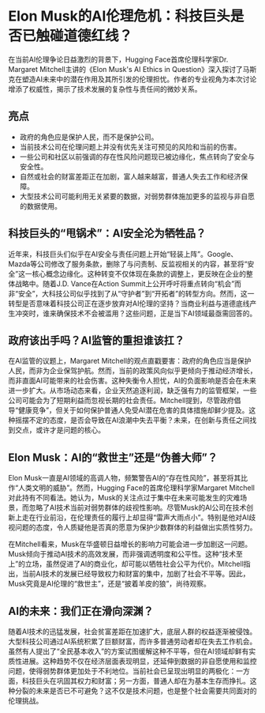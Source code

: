 # Elon Musk的AI伦理危机：科技巨头是否已触碰道德红线？

在当前AI伦理争论日益激烈的背景下，Hugging Face首席伦理科学家Dr. Margaret Mitchell主讲的《Elon Musk's AI Ethics in Question》深入探讨了马斯克在塑造AI未来中的潜在作用及其所引发的伦理担忧。作者的专业视角为本次讨论增添了权威性，揭示了技术发展的复杂性与责任间的微妙关系。

## 亮点
- 政府的角色应是保护人民，而不是保护公司。
- 当前技术公司在伦理问题上并没有优先关注可预见的风险和当前的伤害。
- 一些公司和社区以前强调的存在性风险问题现已被边缘化，焦点转向了安全与安全性。
- 自然或社会的财富差距正在加剧，富人越来越富，普通人失去工作和经济保障。
- 大型技术公司可能利用无关紧要的数据，对弱势群体施加更多的监视与非自愿的数据使用。

## 科技巨头的“甩锅术”：AI安全沦为牺牲品？
近年来，科技巨头们似乎在AI安全与责任问题上开始“轻装上阵”。Google、Mazda等公司修改了服务条款，删除了与问责制、反监视相关的内容，甚至将“安全”这一核心概念边缘化。这种转变不仅体现在条款的调整上，更反映在企业的整体战略中。随着J.D. Vance在Action Summit上公开呼吁将重点转向“机会”而非“安全”，大科技公司似乎找到了从“守护者”到“开拓者”的转型方向。然而，这一转型是否意味着科技公司正在逐步放弃对AI伦理的坚持？当商业利益与道德底线产生冲突时，谁来确保技术不会被滥用？这些问题，正是当下AI领域最亟需回答的。

## 政府该出手吗？AI监管的重担谁该扛？
在AI监管的议题上，Margaret Mitchell的观点直戳要害：政府的角色应当是保护人民，而非为企业保驾护航。然而，当前的政策风向似乎更倾向于推动经济增长，而非直面AI可能带来的社会伤害。这种失衡令人担忧，AI的负面影响是否会在未来进一步扩大。从市场动态来看，企业天然追逐利润，缺乏强有力的监管框架，一些公司可能会为了短期利益而忽视长期的社会责任。Mitchell提到，尽管政府倡导“健康竞争”，但关于如何保护普通人免受AI潜在危害的具体措施却鲜少提及。这种摇摆不定的态度，是否会导致在AI浪潮中失去平衡？未来，在创新与责任之间找到交点，或许才是问题的核心。

## Elon Musk：AI的“救世主”还是“伪善大师”？
Elon Musk一直是AI领域的高调人物，频繁警告AI的“存在性风险”，甚至将其比作“人类文明的威胁”。然而，Hugging Face的首席伦理科学家Margaret Mitchell对此持有不同看法。她认为，Musk的关注点过于集中在未来可能发生的灾难场景，而忽略了AI技术当前对弱势群体的歧视性影响。尽管Musk的AI公司在技术创新上走在行业前沿，在伦理责任的履行上却显得“雷声大雨点小”。特别是他对AI歧视问题的态度，令人质疑他是否真的愿意为保护少数群体的利益做出实质性努力。

在Mitchell看来，Musk在华盛顿日益增长的影响力可能会进一步加剧这一问题。Musk倾向于推动AI技术的高效发展，而非强调透明度和公平性。这种“技术至上”的立场，虽然促进了AI的商业化，却可能以牺牲社会公平为代价。Mitchell指出，当前AI技术的发展已经导致权力和财富的集中，加剧了社会不平等。因此，Musk究竟是AI伦理的“救世主”，还是“披着羊皮的狼”，尚待观察。

## AI的未来：我们正在滑向深渊？
随着AI技术的迅猛发展，社会贫富差距在加速扩大，底层人群的权益逐渐被侵蚀。大型科技公司通过AI系统积累了巨额财富，而许多普通劳动者却在失去工作机会。虽然有人提出了“全民基本收入”的方案试图缓解这种不平等，但在AI领域却鲜有实质性进展。这种趋势不仅在经济层面表现明显，还延伸到数据的非自愿使用和监控问题，使得弱势群体更加处于不利地位。当前社会已呈现出明显的两极化：一方面，科技巨头在巩固其权力和财富；另一方面，普通人却在为基本生存而挣扎。这种分裂的未来是否已不可避免？这不仅是技术问题，也是整个社会需要共同面对的伦理挑战。